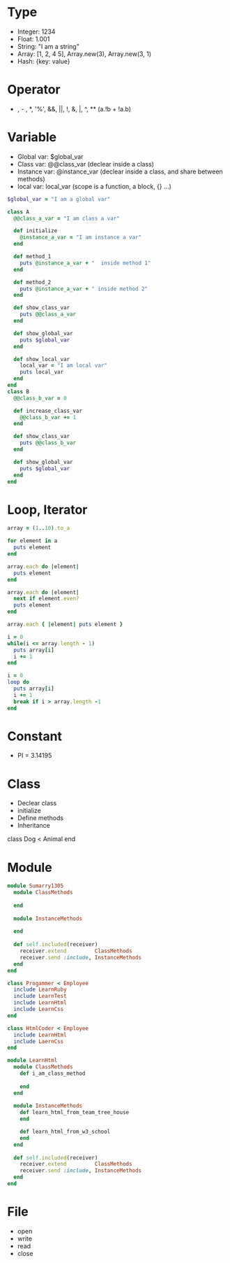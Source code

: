# Type
  - Integer: 1234
  - Float: 1.001
  - String: "I am a string"
  - Array: [1, 2, 4 5], Array.new(3), Array.new(3, 1)
  - Hash: {key: value}

# Operator
  + , - , *, '%', &&, ||, !, &, |, ^, ** (a.!b + !a.b) 


# Variable
  - Global var: $global_var
  - Class var: @@class_var (declear inside a class)
  - Instance var: @instance_var (declear inside a class, and share between methods)
  - local var: local_var (scope is a function, a block, {} ...)

```ruby
$global_var = "I am a global var"

class A
  @@class_a_var = "I am class a var"

  def initialize
    @instance_a_var = "I am instance a var"    
  end

  def method_1
    puts @instance_a_var + "  inside method 1"
  end

  def method_2
    puts @instance_a_var + " inside method 2"
  end

  def show_class_var
    puts @@class_a_var
  end

  def show_global_var
    puts $global_var
  end

  def show_local_var
    local_var = "I am local var"
    puts local_var
  end
end
class B
  @@class_b_var = 0

  def increase_class_var
    @@class_b_var += 1
  end

  def show_class_var
    puts @@class_b_var
  end

  def show_global_var
    puts $global_var
  end
end
```
# Loop, Iterator

```ruby
array = (1..10).to_a

for element in a
  puts element
end

array.each do |element|
  puts element
end

array.each do |element|
  next if element.even?
  puts element
end

array.each { |element| puts element }

i = 0
while(i <= array.length - 1)
  puts array[i]
  i += 1
end

i = 0
loop do
  puts array[i]
  i += 1
  break if i > array.length -1 
end
```

# Constant
  - PI = 3.14195

# Class
  - Declear class
  - initialize
  - Define methods
  - Inheritance

  class Dog < Animal
  end
 
# Module

```ruby
module Sumarry1305
  module ClassMethods
    
  end
  
  module InstanceMethods
    
  end
  
  def self.included(receiver)
    receiver.extend         ClassMethods
    receiver.send :include, InstanceMethods
  end
end

class Progammer < Employee
  include LearnRuby
  include LearnTest
  include LearnHtml
  include LearnCss
end

class HtmlCoder < Employee
  include LearnHtml
  include LaernCss
end

module LearnHtml
  module ClassMethods
    def i_am_class_method
      
    end
  end
  
  module InstanceMethods
    def learn_html_from_team_tree_house
    end

    def learn_html_from_w3_school
    end
  end
  
  def self.included(receiver)
    receiver.extend         ClassMethods
    receiver.send :include, InstanceMethods
  end
end
```

# File
  - open
  - write
  - read
  - close
